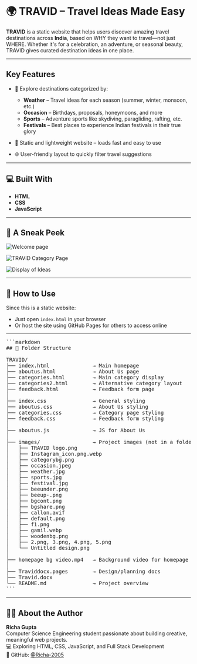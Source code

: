 # 🌍 TRAVID – Travel Ideas Made Easy

**TRAVID** is a static website that helps users discover amazing travel destinations across **India**, based on WHY they want to travel—not just WHERE. Whether it's for a celebration, an adventure, or seasonal beauty, TRAVID gives curated destination ideas in one place.

---

## Key Features

- 🎯 Explore destinations categorized by:
  - **Weather** – Travel ideas for each season (summer, winter, monsoon, etc.)
  - **Occasion** – Birthdays, proposals, honeymoons, and more
  - **Sports** – Adventure sports like skydiving, paragliding, rafting, etc.
  - **Festivals** – Best places to experience Indian festivals in their true glory
   
- 📍 Static and lightweight website – loads fast and easy to use
- 🌐 User-friendly layout to quickly filter travel suggestions

---

## 💻 Built With

- **HTML**
- **CSS**
- **JavaScript**


---
## 📸 A Sneak Peek

![Welcome page](https://github.com/user-attachments/assets/2f1fd2f2-cbad-455f-97b8-dca5ed37d98e)

![TRAVID Category Page](https://github.com/user-attachments/assets/746f25cb-4ee9-49b1-97ed-e6e4d0e8b234)

![Display of Ideas](https://github.com/user-attachments/assets/e225a1b6-57b0-4015-a7fa-232ef141111f)

---

## 🚀 How to Use

Since this is a static website:
- Just open `index.html` in your browser
- Or host the site using GitHub Pages for others to access online

---
<pre>
```markdown
## 📁 Folder Structure

TRAVID/
├── index.html              → Main homepage
├── aboutus.html            → About Us page
├── categories.html         → Main category display
├── categories2.html        → Alternative category layout
├── feedback.html           → Feedback form page
│
├── index.css               → General styling
├── aboutus.css             → About Us styling
├── categories.css          → Category page styling
├── feedback.css            → Feedback form styling
│
├── aboutus.js              → JS for About Us
│
├── images/                 → Project images (not in a folder but grouped here for clarity)
│   ├── TRAVID logo.png
│   ├── Instagram_icon.png.webp
│   ├── categorybg.png
│   ├── occasion.jpeg
│   ├── weather.jpg
│   ├── sports.jpg
│   ├── festival.jpg
│   ├── beeunder.png
│   ├── beeup-.png
│   ├── bgcont.png
│   ├── bgshare.png
│   ├── callon.avif
│   ├── default.png
│   ├── f1.png
│   ├── gamil.webp
│   ├── woodenbg.png
│   ├── 2.png, 3.png, 4.png, 5.png
│   └── Untitled design.png
│
├── homepage bg video.mp4   → Background video for homepage
│
├── Traviddocx.pages        → Design/planning docs
├── Travid.docx
└── README.md               → Project overview
```
</pre>

---

## 🙋‍♀️ About the Author

**Richa Gupta**  
Computer Science Engineering student passionate about building creative, meaningful web projects.  
💻 Exploring HTML, CSS, JavaScript, and Full Stack Development  
🔗 GitHub: [@Richa-2005](https://github.com/Richa-2005)
